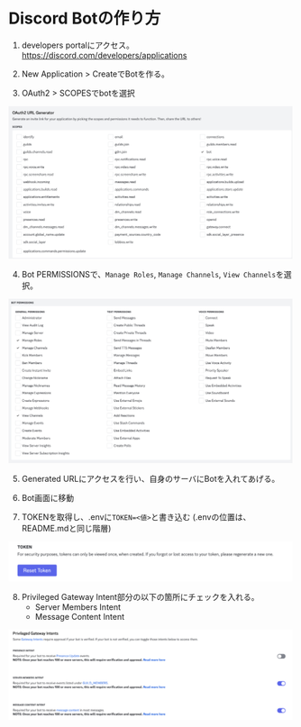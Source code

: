 # Discord Botの作り方

1. developers portalにアクセス。
https://discord.com/developers/applications

2. New Application > CreateでBotを作る。
3. OAuth2 > SCOPESでbotを選択

![](image/2025-03-16-16-23-57.png)

4. Bot PERMISSIONSで、`Manage Roles`, `Manage Channels`, `View Channels`を選択。

![](image/2025-03-16-16-24-50.png)

5. Generated URLにアクセスを行い、自身のサーバにBotを入れてあげる。

6. Bot画面に移動

7. TOKENを取得し、.envに`TOKEN=<値>`と書き込む (.envの位置は、README.mdと同じ階層)

![](image/2025-03-16-16-26-25.png)

8. Privileged Gateway Intent部分の以下の箇所にチェックを入れる。
      - Server Members Intent
      - Message Content Intent

![](image/2025-03-16-16-27-49.png)

